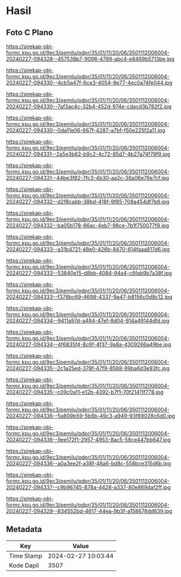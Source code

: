 # Hasil

## Foto C Plano

https://sirekap-obj-formc.kpu.go.id/9ec3/pemilu/pdpr/35/01/11/20/06/3501112006004-20240227-094328--457538b7-9096-4789-abc4-e8469b5713be.jpg

https://sirekap-obj-formc.kpu.go.id/9ec3/pemilu/pdpr/35/01/11/20/06/3501112006004-20240227-094330--4cb5a47f-6ce3-4054-8e77-4ec0a74fe044.jpg

https://sirekap-obj-formc.kpu.go.id/9ec3/pemilu/pdpr/35/01/11/20/06/3501112006004-20240227-094330--7af3ac4c-32b4-452d-974e-cdacd3b782f2.jpg

https://sirekap-obj-formc.kpu.go.id/9ec3/pemilu/pdpr/35/01/11/20/06/3501112006004-20240227-094330--0da11e06-667f-4287-a7bf-f50e225f2a11.jpg

https://sirekap-obj-formc.kpu.go.id/9ec3/pemilu/pdpr/35/01/11/20/06/3501112006004-20240227-094331--2a5e3b62-b9c2-4c72-85d7-4b27a74f78f9.jpg

https://sirekap-obj-formc.kpu.go.id/9ec3/pemilu/pdpr/35/01/11/20/06/3501112006004-20240227-094331--44be3f82-7fc3-4b30-aa2c-38a06e78e7cf.jpg

https://sirekap-obj-formc.kpu.go.id/9ec3/pemilu/pdpr/35/01/11/20/06/3501112006004-20240227-094332--d2f8cabb-38bd-418f-9f85-708a454df7b6.jpg

https://sirekap-obj-formc.kpu.go.id/9ec3/pemilu/pdpr/35/01/11/20/06/3501112006004-20240227-094332--ba05b178-86ac-4eb7-98ce-7b1f750077f9.jpg

https://sirekap-obj-formc.kpu.go.id/9ec3/pemilu/pdpr/35/01/11/20/06/3501112006004-20240227-094333--a31b4721-48e0-426b-8470-614faaa817d6.jpg

https://sirekap-obj-formc.kpu.go.id/9ec3/pemilu/pdpr/35/01/11/20/06/3501112006004-20240227-094333--53840e15-d8bb-4084-94a4-c6fab9b7a38f.jpg

https://sirekap-obj-formc.kpu.go.id/9ec3/pemilu/pdpr/35/01/11/20/06/3501112006004-20240227-094333--f378bc69-4698-4337-9a47-b8156c0d8c12.jpg

https://sirekap-obj-formc.kpu.go.id/9ec3/pemilu/pdpr/35/01/11/20/06/3501112006004-20240227-094334--9411a97d-a484-47ef-8d04-914a49144dfd.jpg

https://sirekap-obj-formc.kpu.go.id/9ec3/pemilu/pdpr/35/01/11/20/06/3501112006004-20240227-094334--4f6835f4-8c6f-4f37-9a8a-4309266a49be.jpg

https://sirekap-obj-formc.kpu.go.id/9ec3/pemilu/pdpr/35/01/11/20/06/3501112006004-20240227-094335--2c1a25ed-378f-47f9-8588-89ba6d3e93fc.jpg

https://sirekap-obj-formc.kpu.go.id/9ec3/pemilu/pdpr/35/01/11/20/06/3501112006004-20240227-094335--c09c0a11-e12b-4392-b7f1-70f21411f778.jpg

https://sirekap-obj-formc.kpu.go.id/9ec3/pemilu/pdpr/35/01/11/20/06/3501112006004-20240227-094336--5a809b59-5b6b-49c3-a949-93f89028c6d0.jpg

https://sirekap-obj-formc.kpu.go.id/9ec3/pemilu/pdpr/35/01/11/20/06/3501112006004-20240227-094336--9ee172f1-2957-4953-8ac5-58ce447bb647.jpg

https://sirekap-obj-formc.kpu.go.id/9ec3/pemilu/pdpr/35/01/11/20/06/3501112006004-20240227-094336--a0a3ee2f-a38f-48a6-bd8c-558bce315d6b.jpg

https://sirekap-obj-formc.kpu.go.id/9ec3/pemilu/pdpr/35/01/11/20/06/3501112006004-20240227-094337--c9b96745-878a-4428-a337-80e869daf2ff.jpg

https://sirekap-obj-formc.kpu.go.id/9ec3/pemilu/pdpr/35/01/11/20/06/3501112006004-20240227-094329--834552bd-4617-44ea-9b3f-a158678dd639.jpg


## Metadata

| Key        | Value               |
| ---------- | ------------------- |
| Time Stamp | 2024-02-27 10:03:44 |
| Kode Dapil | 3507                |



